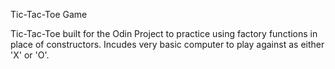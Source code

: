 Tic-Tac-Toe Game

Tic-Tac-Toe built for the Odin Project to practice using factory functions in place of constructors. Incudes very basic computer to play against as either 'X' or 'O'.
